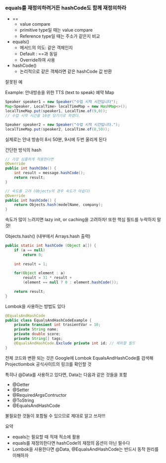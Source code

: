 ### equals를 재정의하려거든 hashCode도 함께 재정의하라

- ==
  - value compare
  - primitive type일 때는 value compare
  - Reference type일 때는 주소가 같은지 비교
- equals()
  - 메서드의 의도: 같은 객체인지
  - Default : ==과 동일
  - Override하여 사용
- hashCode()
  - 논리적으로 같은 객체라면 같은 hashCode 값 반환



잘못된 예

Example: 안내방송을 위한 TTS (text to speak) 예약 Map

```java
Speaker speaker1 = new Speaker("수업 시작 시간입니다");
Map<Speaker, LocalTime> localTimeMap = new HashMap<>();
localTimeMap.put(speaker1, LocalTime.of(9,0));
// 수업 시작 시간을 10분 당기기로 하였다.

Speaker speaker2 = new Speaker("수업 시작 시간입니다.");
localTimeMap.put(speaker2, LocalTime.of(8,50));
```

실제로는 안내 방송이 8시 50분, 9시에 두번 울리게 된다



간단한 방식의 hash

```java
// 가장 심플하게 적용한다면
@Override
public int hashCOde() {
    int result = message.hashCode();
    return result;
}

// 속도를 고려 (Objects의 경우 속도가 아쉽다)
@Override
public int hashCode() {
    return Objects.hash(modelName, company);
}
```

속도가 많이 느려지면 lazy init, or caching을 고려하자! 또한 핵심 필드를 누락하지 말 것!



Objects.hash() (내부에서 Arrays.hash 출력)

```java
public static int hashCode (Object a[]) {
    if (a == null)
        return 0;
    
    int result = 1;
    
    for(Object element : a) 
        result = 31 * result +
        (element == null ? 0 : element.hashCode());
    
    return result;
}
```



Lombok을 사용하는 방법도 있다

```java
@EqualsAndHashCode
public class EqualsAndHashCodeExample {
    private transient int trasientVar = 10;
    private String name;
    private double score;
    private String[] tags;
    @EqualsAndHashCode.Exclude private int id; // 제외할 필드
}
```

전체 코드와 변환 되는 것은 Google에 Lombok EqualsAndHashCode를 검색해 Projectlombok 공식사이트의 링크를 확인할 것

특히나 @Data를 사용하고 있다면, Data는 다음과 같은 것들을 포함

- @Getter
- @Setter
- @RequiredArgsContructor
- @ToString
- @EqualsAndHashCode

불필요한 것들이 포함될 수 있으므로 제대로 알고 쓰자!!!



요약

- equals는 필요할 때 적재 적소에 활용
- equals를 재정의한다면 hashCode의 재정의 옵션이 아닌 필수다
- Lombok을 사용한다면 @Data, @EqualsAndHashCode는 반드시 동작 원리를 이해하자